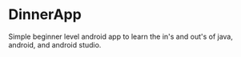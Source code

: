 # DinnerApp

Simple beginner level android app to learn the in's and out's of java, android, and android studio.
